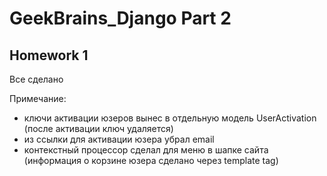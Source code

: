 # GeekBrains_Django Part 2

## Homework 1
Все сделано

Примечание:
- ключи активации юзеров вынес в отдельную модель UserActivation 
  (после активации ключ удаляется)
- из ссылки для активации юзера убрал email
- контекстный процессор сделал для меню в шапке сайта
  (информация о корзине юзера сделано через template tag)